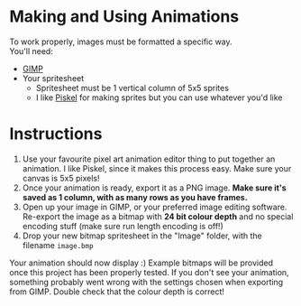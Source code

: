 # Making and Using Animations
To work properly, images must be formatted a specific way.  
You'll need:
* [GIMP](https://www.gimp.org/)
* Your spritesheet
    * Spritesheet must be 1 vertical column of 5x5 sprites
    * I like [Piskel](https://www.piskelapp.com) for making sprites but you can use whatever you'd like

# Instructions
1. Use your favourite pixel art animation editor thing to put together an animation. I like Piskel, since it makes this process easy. Make sure your canvas is 5x5 pixels!
2. Once your animation is ready, export it as a PNG image. **Make sure it's saved as 1 column, with as many rows as you have frames.**
3. Open up your image in GIMP, or your preferred image editing software. Re-export the image as a bitmap with **24 bit colour depth** and no special encoding stuff (make sure run length encoding is off!)
4. Drop your new bitmap spritesheet in the "Image" folder, with the filename `image.bmp`

Your animation should now display :) Example bitmaps will be provided once this project has been properly tested. If you don't see your animation, something probably went wrong with the settings chosen when exporting from GIMP. Double check that the colour depth is correct!
